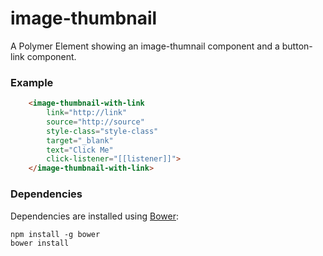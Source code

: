 # image-thumbnail

A Polymer Element showing an image-thumnail component and a button-link component.

### Example
```html
    <image-thumbnail-with-link
        link="http://link"
        source="http://source"
        style-class="style-class"
        target="_blank"
        text="Click Me"
        click-listener="[[listener]]">
    </image-thumbnail-with-link>
```

### Dependencies

Dependencies are installed using [Bower](http://bower.io/):

    npm install -g bower
    bower install
